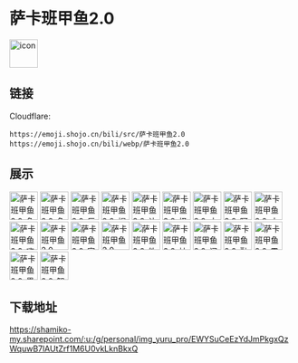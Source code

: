 # 萨卡班甲鱼2.0
<img src="https://emoji.shojo.cn/bili/src/萨卡班甲鱼2.0/icon.png" width="50" height="50" alt="icon">

## 链接
Cloudflare:
```
https://emoji.shojo.cn/bili/src/萨卡班甲鱼2.0
https://emoji.shojo.cn/bili/webp/萨卡班甲鱼2.0
```
## 展示
<img src="https://emoji.shojo.cn/bili/src/萨卡班甲鱼2.0/萨卡班甲鱼2.0-鱼头X2.png" width="50" height="50" alt="萨卡班甲鱼2.0-鱼头X2">
<img src="https://emoji.shojo.cn/bili/src/萨卡班甲鱼2.0/萨卡班甲鱼2.0-鱼尾X2.png" width="50" height="50" alt="萨卡班甲鱼2.0-鱼尾X2">
<img src="https://emoji.shojo.cn/bili/src/萨卡班甲鱼2.0/萨卡班甲鱼2.0-反向鱼头.png" width="50" height="50" alt="萨卡班甲鱼2.0-反向鱼头">
<img src="https://emoji.shojo.cn/bili/src/萨卡班甲鱼2.0/萨卡班甲鱼2.0-帽子鱼.png" width="50" height="50" alt="萨卡班甲鱼2.0-帽子鱼">
<img src="https://emoji.shojo.cn/bili/src/萨卡班甲鱼2.0/萨卡班甲鱼2.0-让我康康.png" width="50" height="50" alt="萨卡班甲鱼2.0-让我康康">
<img src="https://emoji.shojo.cn/bili/src/萨卡班甲鱼2.0/萨卡班甲鱼2.0-怪东西.png" width="50" height="50" alt="萨卡班甲鱼2.0-怪东西">
<img src="https://emoji.shojo.cn/bili/src/萨卡班甲鱼2.0/萨卡班甲鱼2.0-大聪明.png" width="50" height="50" alt="萨卡班甲鱼2.0-大聪明">
<img src="https://emoji.shojo.cn/bili/src/萨卡班甲鱼2.0/萨卡班甲鱼2.0-阿巴阿巴.png" width="50" height="50" alt="萨卡班甲鱼2.0-阿巴阿巴">
<img src="https://emoji.shojo.cn/bili/src/萨卡班甲鱼2.0/萨卡班甲鱼2.0-大喊.png" width="50" height="50" alt="萨卡班甲鱼2.0-大喊">
<img src="https://emoji.shojo.cn/bili/src/萨卡班甲鱼2.0/萨卡班甲鱼2.0-嗨.png" width="50" height="50" alt="萨卡班甲鱼2.0-嗨">
<img src="https://emoji.shojo.cn/bili/src/萨卡班甲鱼2.0/萨卡班甲鱼2.0-RUN.png" width="50" height="50" alt="萨卡班甲鱼2.0-RUN">
<img src="https://emoji.shojo.cn/bili/src/萨卡班甲鱼2.0/萨卡班甲鱼2.0-家的感觉.png" width="50" height="50" alt="萨卡班甲鱼2.0-家的感觉">
<img src="https://emoji.shojo.cn/bili/src/萨卡班甲鱼2.0/萨卡班甲鱼2.0-NO.png" width="50" height="50" alt="萨卡班甲鱼2.0-NO">
<img src="https://emoji.shojo.cn/bili/src/萨卡班甲鱼2.0/萨卡班甲鱼2.0-欸嘿.png" width="50" height="50" alt="萨卡班甲鱼2.0-欸嘿">
<img src="https://emoji.shojo.cn/bili/src/萨卡班甲鱼2.0/萨卡班甲鱼2.0-抽搐.png" width="50" height="50" alt="萨卡班甲鱼2.0-抽搐">
<img src="https://emoji.shojo.cn/bili/src/萨卡班甲鱼2.0/萨卡班甲鱼2.0-闪亮.png" width="50" height="50" alt="萨卡班甲鱼2.0-闪亮">
<img src="https://emoji.shojo.cn/bili/src/萨卡班甲鱼2.0/萨卡班甲鱼2.0-融化.png" width="50" height="50" alt="萨卡班甲鱼2.0-融化">
<img src="https://emoji.shojo.cn/bili/src/萨卡班甲鱼2.0/萨卡班甲鱼2.0-震撼.png" width="50" height="50" alt="萨卡班甲鱼2.0-震撼">
<img src="https://emoji.shojo.cn/bili/src/萨卡班甲鱼2.0/萨卡班甲鱼2.0-墨镜.png" width="50" height="50" alt="萨卡班甲鱼2.0-墨镜">
<img src="https://emoji.shojo.cn/bili/src/萨卡班甲鱼2.0/萨卡班甲鱼2.0-智慧疑惑.png" width="50" height="50" alt="萨卡班甲鱼2.0-智慧疑惑">

## 下载地址

https://shamiko-my.sharepoint.com/:u:/g/personal/img_yuru_pro/EWYSuCeEzYdJmPkgxQzWquwB7lAUtZrf1M6U0vkLknBkxQ